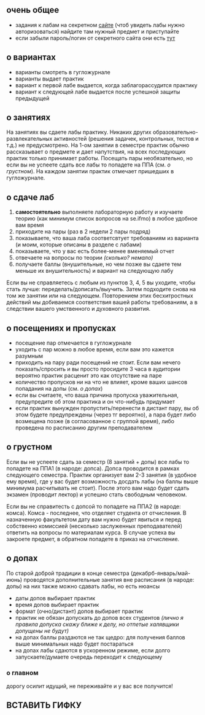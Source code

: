 ## очень общее

- задания к лабам на секретном [сайте](https://se.ifmo.ru) (чтоб увидеть лабы нужно авторизоваться) найдите там нужный предмет и приступайте
- если забыли пароль/логин от секретного сайта они есть [тут](https://se.ifmo.ru/passwd/)

## о вариантах
- варианты смотреть в гугложурнале
- варианты выдает практик
- вариант к первой лабе выдается, когда заблагорассудится практику
- вариант к следующей лабе выдается после успешной защиты предыдущей

## о занятиях
На занятиях вы сдаете лабы практику. Никаких других образовательно-развлекательных активностей (решения задачек, контрольных, тестов и т.д.)
не предусмотрено. На 1-ом занятии в семестре практик обычно рассказывает о предмете и дает напутствия, на всех последующих практик только принимает работы.
Посещать пары необязательно, но если вы не успеете сдать все лабы то попадете на ППА (см. _о грустном_). На каждом занятии практик отмечает пришедших в гугложурнале.

## о сдаче лаб
1. __самостоятельно__ выполняете лабораторную работу и изучаете теорию (как минимум список вопросов на se.ifmo) в любое удобное вам время
2. приходите на пары (раз в 2 недели 2 пары подряд)
3. показываете, что ваша лаба соответсвтует требованиям из варианта (и моим, которые описаны в разделе с лабами)
4. показываете, что у вас есть более-менее вменяемый отчет
5. отвечаете на вопросы по теории _(сколько? немало)_
6. получаете баллы (внушительные, но чем позже вы сдаете тем меньше их внушительность) и вариант на следующую лабу

Если вы не справляетесь с любым из пунктов 3, 4, 5 вы уходите, чтобы стать лучше: переделать/дописать/выучить.
Затем подходите снова на том же занятии или на следующем.
Повторением этих бесхитростных действий мы добиваемся соответствия вашей работы требованиям,
а в следствии вашего умственного и духовного развития.

## о посещениях и пропусках
- посещение пар отмечается в гугложурнале
- уходить с пар можно в любое время, если вам это кажется разумным
- приходить на пару ради посещений не стоит. Если вам нечего показать/спросить и
вы просто просидите 3 часа в аудитории вероятно практик расценит это как отсутствие на паре
- количество пропусков ни на что не влияет, кроме ваших шансов попадания на допы (см. _о допах_)
- если вы считаете, что ваша причина пропуска уважительная, предупредите об этом практика и он что-нибудь придумает
- если практик вынужден пропустить/перенести в дистант пару, вы об этом будете предупреждены (через тг вероятно),
а пара будет либо возмещена позже (в согласованное с группой время), либо проведена по расписанию другим преподавателем


## о грустном
Если вы не успеете сдать за семестр (8 занятий + допы) все лабы то попадете на ППА1 (в народе: допса).
Допса проводится в рамках следующего семестра. Практик организует вам 2-3 занятия (в удобное ему время),
где у вас будет возможность досдать лабы (на баллы выше минимума расчитывать не стоит).
После этого вам надо будет сдать экзамен (проводит лектор) и успешно стать свободным человеком.

Если вы не справитесть с допсой то попадете на ППА2 (в народе: комса).
Комса - последнее, что отделяет студента от отчисления. В назначенную факультетом дату вам нужно будет явиться и перед
собственно комиссией (несколько заслуженных преподавателей) ответить на вопросы по материалам курса.
В случае успеха вы закроете предмет, в обратном попадете в приказ на отчисление.

## о допах
По старой доброй традиции в конце семестра (декабрб-январь/май-июнь) проводятся дополнительные занятия вне расписания (в народе: допы)
на них также можно сдавать лабы, но есть нюансы

- даты допов выбирает практик
- время допов выбирает практик
- формат (очно/дистант) допов выбирает практик
- практик не обязан допускать до допов всех студентов _(лично я правила допуска скажу ближе к делу, но отпетые халявщики допущены не будут)_
- на допах баллы раздаются не так щедро: для получения баллов выше минимальных надо будет постараться
- на допах лабы сдаются в ускоренном режиме, если долго запускаете/думаете очередь переходит к следующему

### о главном
дорогу осилит идущий, не переживайте и у вас все получится!

## ВСТАВИТЬ ГИФКУ

